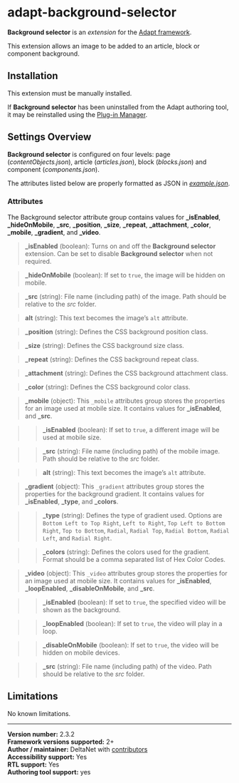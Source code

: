 # adapt-background-selector

**Background selector** is an *extension* for the [Adapt framework](https://github.com/adaptlearning/adapt_framework).   

This extension allows an image to be added to an article, block or component background.

## Installation

This extension must be manually installed.

If **Background selector** has been uninstalled from the Adapt authoring tool, it may be reinstalled using the [Plug-in Manager](https://github.com/adaptlearning/adapt_authoring/wiki/Plugin-Manager).

## Settings Overview

**Background selector** is configured on four levels: page (*contentObjects.json*), article (*articles.json*), block (*blocks.json*) and component (*components.json*).

The attributes listed below are properly formatted as JSON in [*example.json*](https://github.com/deltanet/adapt-background-selector/blob/master/example.json).  

### Attributes

The Background selector attribute group contains values for **_isEnabled**, **_hideOnMobile**, **_src**, **_position**, **_size**, **_repeat**, **_attachment**, **_color**, **_mobile**, **_gradient**, and **_video**.

>**_isEnabled** (boolean):  Turns on and off the **Background selector** extension. Can be set to disable **Background selector** when not required.  

>**_hideOnMobile** (boolean):  If set to `true`, the image will be hidden on mobile.

>**_src** (string): File name (including path) of the image. Path should be relative to the *src* folder.  

>**alt** (string): This text becomes the image’s `alt` attribute.  

>**_position** (string): Defines the CSS background position class.

>**_size** (string): Defines the CSS background size class.

>**_repeat** (string): Defines the CSS background repeat class.

>**_attachment** (string): Defines the CSS background attachment class.

>**_color** (string): Defines the CSS background color class.

>**_mobile** (object):  This `_mobile` attributes group stores the properties for an image used at mobile size. It contains values for **_isEnabled**, and **_src**.  

>>**_isEnabled** (boolean): If set to `true`, a different image will be used at mobile size.  

>>**_src** (string): File name (including path) of the mobile image. Path should be relative to the *src* folder.  

>>**alt** (string): This text becomes the image’s `alt` attribute.  

>**_gradient** (object):  This `_gradient` attributes group stores the properties for the background gradient. It contains values for **_isEnabled**, **_type**, and **_colors**.  

>>**_type** (string): Defines the type of gradient used. Options are `Bottom Left to Top Right`, `Left to Right`, `Top Left to Bottom Right`, `Top to Bottom`, `Radial`, `Radial Top`, `Radial Bottom`, `Radial Left`, and `Radial Right`.  

>>**_colors** (string): Defines the colors used for the gradient. Format should be a comma separated list of Hex Color Codes.  

>**_video** (object):  This `_video` attributes group stores the properties for an image used at mobile size. It contains values for **_isEnabled**, **_loopEnabled**, **_disableOnMobile**, and **_src**.  

>>**_isEnabled** (boolean): If set to `true`, the specified video will be shown as the background.  

>>**_loopEnabled** (boolean): If set to `true`, the video will play in a loop.  

>>**_disableOnMobile** (boolean): If set to `true`, the video will be hidden on mobile devices.  

>>**_src** (string): File name (including path) of the video. Path should be relative to the *src* folder.  

## Limitations

No known limitations.

----------------------------
**Version number:**  2.3.2    
**Framework versions supported:**  2+    
**Author / maintainer:** DeltaNet with [contributors](https://github.com/deltanet/adapt-background-selector/graphs/contributors)     
**Accessibility support:** Yes  
**RTL support:** Yes  
**Authoring tool support:** yes
